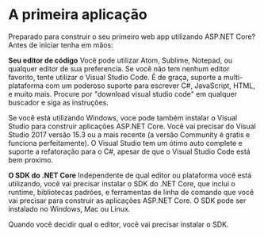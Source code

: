 # A primeira aplicação
Preparado para construir o seu primeiro web app utilizando ASP.NET Core? Antes de iniciar tenha em mãos:

**Seu editor de código** Você pode utilizar Atom, Sublime, Notepad, ou qualquer editor de sua preferencia. Se você não tem nenhum editor favorito, tente utilizar o Visual Studio Code. É de graça, suporte a multi-plataforma com um poderoso suporte para escrever C#, JavaScript, HTML, e muito mais. Procure por "download visual studio code" em qualquer buscador e siga as instruções.

Se você está utilizando Windows, voce pode também instalar o Visual Studio para construir aplicações ASP.NET Core. Você vai precisar do Visual Studio 2017 versão 15.3 ou a mais recente (a versão Community é gratis e funciona perfeitamente). O Visual Studio tem um ótimo auto complete e suporte a refatoração para o C#, apesar de que o Visual Studio Code está bem proximo.

**O SDK do .NET Core** Independente de qual editor ou plataforma você está utilizando, você vai precisar instalar o SDK do .NET Core, que inclui o runtime, bibliotecas padrões, e ferramentas de linha de comando que você vai precisar para construir as aplicações ASP.NET Core. O SDK pode ser instalado no Windows, Mac ou Linux.

Quando você decidir qual o editor, você vai precisar instalar o SDK.
